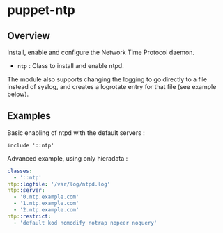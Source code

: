 # puppet-ntp

## Overview

Install, enable and configure the Network Time Protocol daemon.

* `ntp` : Class to install and enable ntpd.

The module also supports changing the logging to go directly to a file instead
of syslog, and creates a logrotate entry for that file (see example below).

## Examples

Basic enabling of ntpd with the default servers :

```puppet
include '::ntp'
```

Advanced example, using only hieradata :

```yaml
classes:
  - '::ntp'
ntp::logfile: '/var/log/ntpd.log'
ntp::server:
  - '0.ntp.example.com'
  - '1.ntp.example.com'
  - '2.ntp.example.com'
ntp::restrict:
  - 'default kod nomodify notrap nopeer noquery'
```

